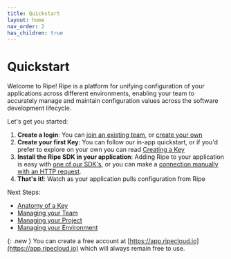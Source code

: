 ```yaml
---
title: Quickstart
layout: home
nav_order: 2
has_children: true
---
```

# Quickstart

Welcome to Ripe! Ripe is a platform for unifying configuration of your applications across different environments, enabling your team to accurately manage and maintain 
configuration values across the software development lifecycle.

Let's get you started:

1) **Create a login**: You can [join an existing team](joining-existing-team), or [create your own](https://app.ripecloud.io)
2) **Create your first Key**: You can follow our in-app quickstart, or if you'd prefer to explore on your own you can read [Creating a Key](creating-a-key)
3) **Install the Ripe SDK in your application**: Adding Ripe to your application is easy with [one of our SDK's](https://github.com/Ripe-Inc/ripe-sdks), or you can make a [connection manually with an HTTP request](connecting-to-a-service).
4) **That's it!**: Watch as your application pulls configuration from Ripe

Next Steps:

* [Anatomy of a Key](anatomy-of-a-key)
* [Managing your Team](managing-your-team)
* [Managing your Project](managing-your-project)
* [Managing your Environment](managing-your-environment)

{: .new }
You can create a free account at [https://app.ripecloud.io](https://app.ripecloud.io) which will always remain free to use. 